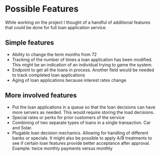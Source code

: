 # Possible Features
While working on the project I thought of a handful of additional features that could be done for full loan application service.

## Simple features
- Ability to change the term months from 72
- Tracking of the number of times a loan application has been modified. This might be an indication of an individual trying to game the system.
- Endpoint to get all the loans in process. Another field would be needed to track completed loan applications
- Aging of loan applications because interest rates change

## More involved features
- Put the loan applications in a queue so that the loan decisions can have more servers as needed. This would require storing the load decisions.
- Special rates or perks for prior customers of the service
- Combining of two separate types of loans in a single transaction. Car and Solar.
- Plugable loan decision mechanics. Allowing for handling of different banks or specials. It might also be possible to apply A/B treatments to see if certain loan features provide better acceptance after approval. Example: twice monthly payments versus monthly
